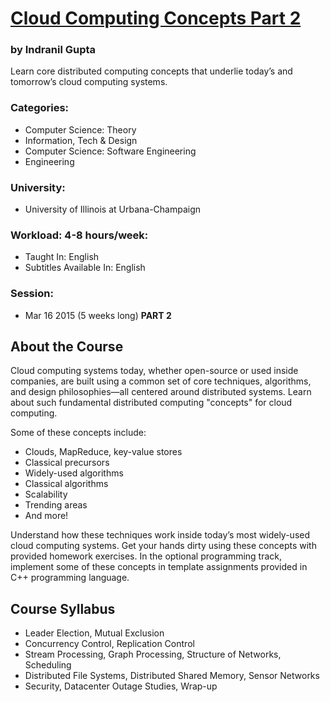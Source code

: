 # [Cloud Computing Concepts Part 2](https://www.coursera.org/course/cloudcomputing2 "Link to course in Coursera.org")
### by Indranil Gupta

Learn core distributed computing concepts that underlie today’s and tomorrow’s cloud computing systems.

### Categories:
 - Computer Science: Theory
 - Information, Tech & Design
 - Computer Science: Software Engineering
 - Engineering

### University:
 -  University of Illinois at Urbana-Champaign

### Workload: 4-8 hours/week:
 - Taught In: English
 - Subtitles Available In: English

### Session:
 - Mar 16 2015 (5 weeks long) **PART 2**

## About the Course
Cloud computing systems today, whether open-source or used inside companies, are built using a common set of core techniques, algorithms, and design philosophies—all centered around distributed systems. Learn about such fundamental distributed computing "concepts" for cloud computing.

Some of these concepts include:
 - Clouds, MapReduce, key-value stores
 - Classical precursors
 - Widely-used algorithms
 - Classical algorithms
 - Scalability
 - Trending areas
 - And more!

Understand how these techniques work inside today’s most widely-used cloud computing systems. Get your hands dirty using these concepts with provided homework exercises. In the optional programming track, implement some of these concepts in template assignments provided in C++ programming language.

## Course Syllabus
 - Leader Election, Mutual Exclusion
 - Concurrency Control, Replication Control
 - Stream Processing, Graph Processing, Structure of Networks, Scheduling
 - Distributed File Systems, Distributed Shared Memory, Sensor Networks
 - Security, Datacenter Outage Studies, Wrap-up
